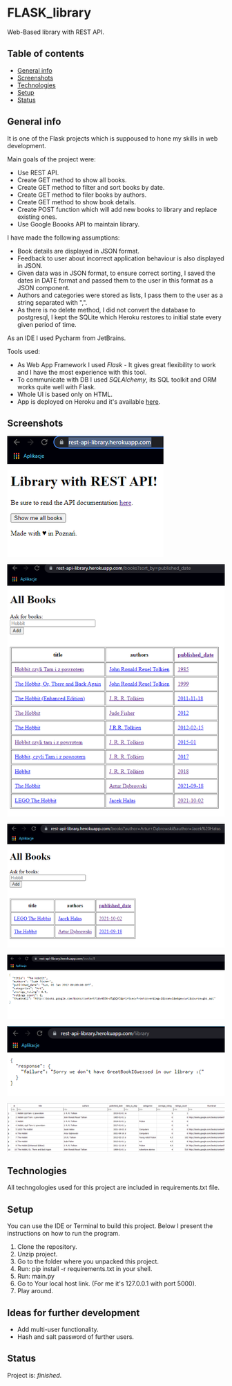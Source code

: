 # FLASK_library
Web-Based library with REST API.

## Table of contents
* [General info](#general-info)
* [Screenshots](#screenshots)
* [Technologies](#technologies)
* [Setup](#setup)
* [Status](#status)

## General info
It is one of the Flask projects which is suppoused to hone my skills in web development.

Main goals of the project were:
* Use REST API.
* Create GET method to show all books.
* Create GET method to filter and sort books by date.
* Create GET method to filer books by authors.
* Create GET method to show book details.
* Create POST function which will add new books to library and replace existing ones.
* Use Google Boooks API to maintain library.

I have made the following assumptions:
* Book details are displayed in JSON format.
* Feedback to user about incorrect application behaviour is also displayed in JSON.
* Given data was in JSON format, to ensure correct sorting, I saved the dates in DATE format and passed them to the user in this format as a JSON component.
* Authors and categories were stored as lists, I pass them to the user as a string separated with ",".
* As there is no delete method, I did not convert the database to postgresql, I kept the SQLite which Heroku restores to initial state every given period of time.

As an IDE I used Pycharm from JetBrains.

Tools used:
* As Web App Framework I used _Flask_ - It gives great flexibility to work and I have the most experience with this tool.
* To communicate with DB I used _SQLAlchemy_, its SQL toolkit and ORM works quite well with Flask.
* Whole UI is based only on HTML.
* App is deployed on Heroku and it's available [here](https://rest-api-library.herokuapp.com/).

## Screenshots
![Code sample](./Screenshots/data_1.png)

![Code sample](./Screenshots/data_2.png)

![Code sample](./Screenshots/data_3.png)

![Code sample](./Screenshots/data_4.png)

![Code sample](./Screenshots/data_5.png)

![Code sample](./Screenshots/data_6.png)

## Technologies
All techngologies used for this project are included in requirements.txt file.

## Setup
You can use the IDE or Terminal to build this project. Below I present the instructions on how to run the program.

1. Clone the repository.
2. Unzip project.
3. Go to the folder where you unpacked this project.
4. Run: pip install -r requirements.txt in your shell.
5. Run: main.py
6. Go to Your local host link. (For me it's 127.0.0.1 with port 5000).
7. Play around.

## Ideas for further development
* Add multi-user functionality.
* Hash and salt password of further users.

## Status
Project is: _finished_.
